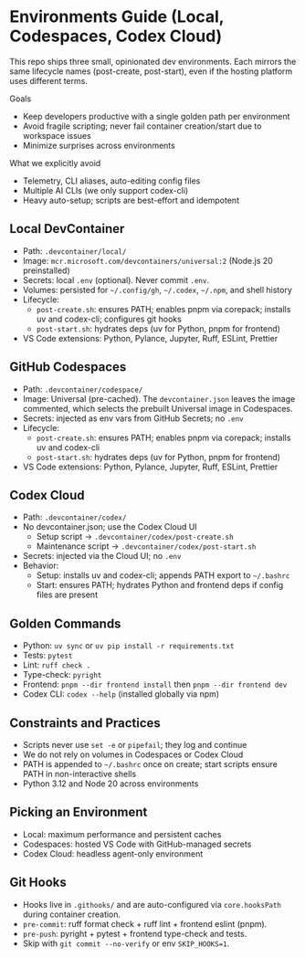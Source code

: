 # Environments Guide (Local, Codespaces, Codex Cloud)

This repo ships three small, opinionated dev environments. Each mirrors the same lifecycle names (post-create, post-start), even if the hosting platform uses different terms.

Goals
- Keep developers productive with a single golden path per environment
- Avoid fragile scripting; never fail container creation/start due to workspace issues
- Minimize surprises across environments

What we explicitly avoid
- Telemetry, CLI aliases, auto-editing config files
- Multiple AI CLIs (we only support codex-cli)
- Heavy auto-setup; scripts are best-effort and idempotent

## Local DevContainer
- Path: `.devcontainer/local/`
- Image: `mcr.microsoft.com/devcontainers/universal:2` (Node.js 20 preinstalled)
- Secrets: local `.env` (optional). Never commit `.env`.
- Volumes: persisted for `~/.config/gh`, `~/.codex`, `~/.npm`, and shell history
- Lifecycle:
  - `post-create.sh`: ensures PATH; enables pnpm via corepack; installs uv and codex-cli; configures git hooks
  - `post-start.sh`: hydrates deps (uv for Python, pnpm for frontend)
- VS Code extensions: Python, Pylance, Jupyter, Ruff, ESLint, Prettier

## GitHub Codespaces
- Path: `.devcontainer/codespace/`
- Image: Universal (pre-cached). The `devcontainer.json` leaves the image commented, which selects the prebuilt Universal image in Codespaces.
- Secrets: injected as env vars from GitHub Secrets; no `.env`
- Lifecycle:
  - `post-create.sh`: ensures PATH; enables pnpm via corepack; installs uv and codex-cli
  - `post-start.sh`: hydrates deps (uv for Python, pnpm for frontend)
- VS Code extensions: Python, Pylance, Jupyter, Ruff, ESLint, Prettier

## Codex Cloud
- Path: `.devcontainer/codex/`
- No devcontainer.json; use the Codex Cloud UI
  - Setup script → `.devcontainer/codex/post-create.sh`
  - Maintenance script → `.devcontainer/codex/post-start.sh`
- Secrets: injected via the Cloud UI; no `.env`
- Behavior:
  - Setup: installs uv and codex-cli; appends PATH export to `~/.bashrc`
  - Start: ensures PATH; hydrates Python and frontend deps if config files are present

## Golden Commands
- Python: `uv sync` or `uv pip install -r requirements.txt`
- Tests: `pytest`
- Lint: `ruff check .`
- Type-check: `pyright`
- Frontend: `pnpm --dir frontend install` then `pnpm --dir frontend dev`
- Codex CLI: `codex --help` (installed globally via npm)

## Constraints and Practices
- Scripts never use `set -e` or `pipefail`; they log and continue
- We do not rely on volumes in Codespaces or Codex Cloud
- PATH is appended to `~/.bashrc` once on create; start scripts ensure PATH in non-interactive shells
- Python 3.12 and Node 20 across environments

## Picking an Environment
- Local: maximum performance and persistent caches
- Codespaces: hosted VS Code with GitHub-managed secrets
- Codex Cloud: headless agent-only environment

## Git Hooks
- Hooks live in `.githooks/` and are auto-configured via `core.hooksPath` during container creation.
- `pre-commit`: ruff format check + ruff lint + frontend eslint (pnpm).
- `pre-push`: pyright + pytest + frontend type-check and tests.
- Skip with `git commit --no-verify` or env `SKIP_HOOKS=1`.
